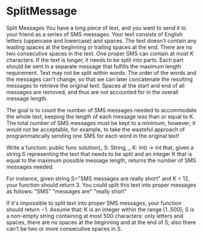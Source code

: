 # SplitMessage
Split Messages
You have a long piece of text, and you want to send it to your friend as a series of SMS messages. Your text consists of English letters (uppercase and lowercase) and spaces. The text doesn't contain any leading spaces at the beginning or trailing spaces at the end. There are no two consecutive spaces in the text. One proper SMS can contain at most K characters. If the text is longer, it needs to be split into parts. Each part should be sent in a separate message that fulfills the maximum length requirement. Text may not be split within words. The order of the words and the messages can't change, so that we can later concatenate the resulting messages to retrieve the original text. Spaces at the start and end of all messages are removed, and thus are not accounted for in the overall message length.

The goal is to count the number of SMS messages needed to accommodate the whole text, keeping the length of each message less than or equal to K. The total number of SMS messages must be kept to a minimum, however; it would not be acceptable, for example, to take the wasteful approach of programmatically sending one SMS for each word in the original text!

Write a function:
public func solution(_ S: String, _ K: Int) -> Int
that, given a string S representing the text that needs to be split and an integer K that is equal to the maximum possible message length, returns the number of SMS messages needed.

For instance, given string S="SMS messages are really short" and K = 12, your function should return 3. You could split this text into proper messages as follows:
"SMS"
"messages are"
"really short"

If it's impossible to split text into proper SMS messages, your function should return −1.
Assume that:
K is an integer within the range [1..500];
S is a non-empty string containing at most 500 characters: only letters and spaces, there are no spaces at the beginning and at the end of S; also there can't be two or more consecutive spaces in S.
